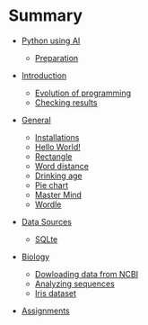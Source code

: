 # Summary

- [Python using AI](./index.md)
  - [Preparation](./preparation.md)

- [Introduction]()
  - [Evolution of programming](./evolution-of-programming.md)
  - [Checking results](./checking-results.md)

- [General]()
  - [Installations](./installations.md)
  - [Hello World!](./hello-world.md)
  - [Rectangle](./rectangle.md)
  - [Word distance](./word-distance.md)
  - [Drinking age](./drinking-age.md)
  - [Pie chart](./pie-chart.md)
  - [Master Mind](./mastermind.md)
  - [Wordle](./wordle.md)

- [Data Sources](./data-sources.md)
  - [SQLte](./sqlite.md)

- [Biology]()
  - [Dowloading data from NCBI](./download-data-from-ncbi.md)
  - [Analyzing sequences](./analyzing-sequences.md)
  - [Iris dataset](./iris-dataset.md)

- [Assignments](./assignments.md)
